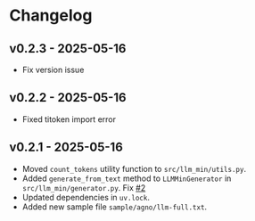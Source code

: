 # Changelog

## v0.2.3 - 2025-05-16
- Fix version issue
  
## v0.2.2 - 2025-05-16
- Fixed titoken import error

## v0.2.1 - 2025-05-16

- Moved `count_tokens` utility function to `src/llm_min/utils.py`.
- Added `generate_from_text` method to `LLMMinGenerator` in `src/llm_min/generator.py`. Fix [#2](https://github.com/marv1nnnnn/llm-min.txt/issues/2)
- Updated dependencies in `uv.lock`.
- Added new sample file `sample/agno/llm-full.txt`.
